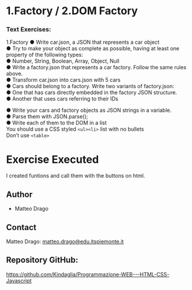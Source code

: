 # 1.Factory / 2.DOM Factory

### Text Exercises:

1.Factory
● Write car.json, a JSON that represents a car object  
● Try to make your object as complete as possible, having at least one
property of the following types:  
● Number, String, Boolean, Array, Object, Null  
● Write a factory.json that represents a car factory. Follow the same rules
above.  
● Transform car.json into cars.json with 5 cars  
● Cars should belong to a factory. Write two variants of factory.json:  
● One that has cars directly embedded in the factory JSON structure.  
● Another that uses cars referring to their IDs

● Write your cars and factory objects as JSON strings in a variable.  
● Parse them with JSON.parse();  
● Write each of them to the DOM in a list  
 You should use a CSS styled `<ul><li>` list with no bullets  
 Don’t use `<table>`

# Exercise Executed

I created funtions and call them with the buttons on html.

## Author

- Matteo Drago

## Contact

Matteo Drago: matteo.drago@edu.itspiemonte.it

## Repository GitHub:

https://github.com/Kindaglia/Programmazione-WEB---HTML-CSS-Javascript

